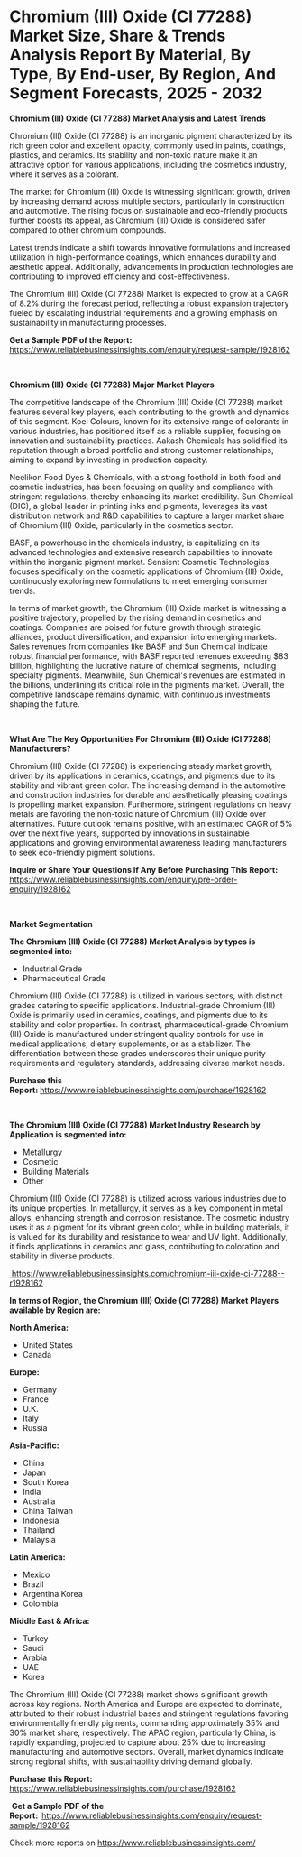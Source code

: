 <p><h1>Chromium (III) Oxide (CI 77288) Market Size, Share & Trends Analysis Report By Material, By Type, By End-user, By Region, And Segment Forecasts, 2025 - 2032</h1></p><p><strong>Chromium (III) Oxide (CI 77288) Market Analysis and Latest Trends</strong></p>
<p><p>Chromium (III) Oxide (CI 77288) is an inorganic pigment characterized by its rich green color and excellent opacity, commonly used in paints, coatings, plastics, and ceramics. Its stability and non-toxic nature make it an attractive option for various applications, including the cosmetics industry, where it serves as a colorant. </p><p>The market for Chromium (III) Oxide is witnessing significant growth, driven by increasing demand across multiple sectors, particularly in construction and automotive. The rising focus on sustainable and eco-friendly products further boosts its appeal, as Chromium (III) Oxide is considered safer compared to other chromium compounds. </p><p>Latest trends indicate a shift towards innovative formulations and increased utilization in high-performance coatings, which enhances durability and aesthetic appeal. Additionally, advancements in production technologies are contributing to improved efficiency and cost-effectiveness. </p><p>The Chromium (III) Oxide (CI 77288) Market is expected to grow at a CAGR of 8.2% during the forecast period, reflecting a robust expansion trajectory fueled by escalating industrial requirements and a growing emphasis on sustainability in manufacturing processes.</p></p>
<p><strong>Get a Sample PDF of the Report:&nbsp;</strong> <a href="https://www.reliablebusinessinsights.com/enquiry/request-sample/1928162?utm_campaign=96&utm_medium=2&utm_source=Github&utm_content=ia&utm_term=29032025&utm_id=chromium-iii-oxide-ci-77288">https://www.reliablebusinessinsights.com/enquiry/request-sample/1928162</a></p>
<p>&nbsp;</p>
<p><strong>Chromium (III) Oxide (CI 77288) Major Market Players</strong></p>
<p><p>The competitive landscape of the Chromium (III) Oxide (CI 77288) market features several key players, each contributing to the growth and dynamics of this segment. Koel Colours, known for its extensive range of colorants in various industries, has positioned itself as a reliable supplier, focusing on innovation and sustainability practices. Aakash Chemicals has solidified its reputation through a broad portfolio and strong customer relationships, aiming to expand by investing in production capacity.</p><p>Neelikon Food Dyes & Chemicals, with a strong foothold in both food and cosmetic industries, has been focusing on quality and compliance with stringent regulations, thereby enhancing its market credibility. Sun Chemical (DIC), a global leader in printing inks and pigments, leverages its vast distribution network and R&D capabilities to capture a larger market share of Chromium (III) Oxide, particularly in the cosmetics sector.</p><p>BASF, a powerhouse in the chemicals industry, is capitalizing on its advanced technologies and extensive research capabilities to innovate within the inorganic pigment market. Sensient Cosmetic Technologies focuses specifically on the cosmetic applications of Chromium (III) Oxide, continuously exploring new formulations to meet emerging consumer trends.</p><p>In terms of market growth, the Chromium (III) Oxide market is witnessing a positive trajectory, propelled by the rising demand in cosmetics and coatings. Companies are poised for future growth through strategic alliances, product diversification, and expansion into emerging markets. Sales revenues from companies like BASF and Sun Chemical indicate robust financial performance, with BASF reported revenues exceeding $83 billion, highlighting the lucrative nature of chemical segments, including specialty pigments. Meanwhile, Sun Chemical's revenues are estimated in the billions, underlining its critical role in the pigments market. Overall, the competitive landscape remains dynamic, with continuous investments shaping the future.</p></p>
<p>&nbsp;</p>
<p><strong>What Are The Key Opportunities For Chromium (III) Oxide (CI 77288) Manufacturers?</strong></p>
<p><p>Chromium (III) Oxide (CI 77288) is experiencing steady market growth, driven by its applications in ceramics, coatings, and pigments due to its stability and vibrant green color. The increasing demand in the automotive and construction industries for durable and aesthetically pleasing coatings is propelling market expansion. Furthermore, stringent regulations on heavy metals are favoring the non-toxic nature of Chromium (III) Oxide over alternatives. Future outlook remains positive, with an estimated CAGR of 5% over the next five years, supported by innovations in sustainable applications and growing environmental awareness leading manufacturers to seek eco-friendly pigment solutions.</p></p>
<p><strong>Inquire or Share Your Questions If Any Before Purchasing This Report:</strong> <a href="https://www.reliablebusinessinsights.com/enquiry/pre-order-enquiry/1928162?utm_campaign=96&utm_medium=2&utm_source=Github&utm_content=ia&utm_term=29032025&utm_id=chromium-iii-oxide-ci-77288">https://www.reliablebusinessinsights.com/enquiry/pre-order-enquiry/1928162</a></p>
<p>&nbsp;</p>
<p><strong>Market Segmentation</strong></p>
<p><strong>The Chromium (III) Oxide (CI 77288) Market Analysis by types is segmented into:</strong></p>
<p><ul><li>Industrial Grade</li><li>Pharmaceutical Grade</li></ul></p>
<p><p>Chromium (III) Oxide (CI 77288) is utilized in various sectors, with distinct grades catering to specific applications. Industrial-grade Chromium (III) Oxide is primarily used in ceramics, coatings, and pigments due to its stability and color properties. In contrast, pharmaceutical-grade Chromium (III) Oxide is manufactured under stringent quality controls for use in medical applications, dietary supplements, or as a stabilizer. The differentiation between these grades underscores their unique purity requirements and regulatory standards, addressing diverse market needs.</p></p>
<p><strong>Purchase this Report:&nbsp;</strong><a href="https://www.reliablebusinessinsights.com/purchase/1928162?utm_campaign=96&utm_medium=2&utm_source=Github&utm_content=ia&utm_term=29032025&utm_id=chromium-iii-oxide-ci-77288">https://www.reliablebusinessinsights.com/purchase/1928162</a></p>
<p>&nbsp;</p>
<p><strong>The Chromium (III) Oxide (CI 77288) Market Industry Research by Application is segmented into:</strong></p>
<p><ul><li>Metallurgy</li><li>Cosmetic</li><li>Building Materials</li><li>Other</li></ul></p>
<p><p>Chromium (III) Oxide (CI 77288) is utilized across various industries due to its unique properties. In metallurgy, it serves as a key component in metal alloys, enhancing strength and corrosion resistance. The cosmetic industry uses it as a pigment for its vibrant green color, while in building materials, it is valued for its durability and resistance to wear and UV light. Additionally, it finds applications in ceramics and glass, contributing to coloration and stability in diverse products.</p></p>
<p><a href="https://www.reliablebusinessinsights.com/chromium-iii-oxide-ci-77288--r1928162?utm_campaign=96&utm_medium=2&utm_source=Github&utm_content=ia&utm_term=29032025&utm_id=chromium-iii-oxide-ci-77288">&nbsp;https://www.reliablebusinessinsights.com/chromium-iii-oxide-ci-77288--r1928162</a></p>
<p><strong>In terms of Region, the Chromium (III) Oxide (CI 77288) Market Players available by Region are:</strong></p>
<p>
    <p> <strong> North America: </strong>
        <ul>
            <li>United States</li>
            <li>Canada</li>
        </ul>
        </p> 
    <p> <strong> Europe: </strong>
        <ul>
            <li>Germany</li>
            <li>France</li>
            <li>U.K.</li>
            <li>Italy</li>
            <li>Russia</li>
        </ul>
        </p> 
    <p> <strong> Asia-Pacific: </strong>
        <ul>
            <li>China</li>
            <li>Japan</li>
            <li>South Korea</li>
            <li>India</li>
            <li>Australia</li>
            <li>China Taiwan</li>
            <li>Indonesia</li>
            <li>Thailand</li>
            <li>Malaysia</li>
        </ul>
        </p> 
    <p> <strong> Latin America: </strong>
        <ul>
            <li>Mexico</li>
            <li>Brazil</li>
            <li>Argentina Korea</li>
            <li>Colombia</li>
        </ul>
        </p> 
    <p> <strong> Middle East & Africa: </strong>
        <ul>
            <li>Turkey</li>
            <li>Saudi</li>
            <li>Arabia</li>
            <li>UAE</li>
            <li>Korea</li>
        </ul>
    </p>
    </p>
<p><p>The Chromium (III) Oxide (CI 77288) market shows significant growth across key regions. North America and Europe are expected to dominate, attributed to their robust industrial bases and stringent regulations favoring environmentally friendly pigments, commanding approximately 35% and 30% market share, respectively. The APAC region, particularly China, is rapidly expanding, projected to capture about 25% due to increasing manufacturing and automotive sectors. Overall, market dynamics indicate strong regional shifts, with sustainability driving demand globally.</p></p>
<p><strong>Purchase this Report: </strong><a href="https://www.reliablebusinessinsights.com/purchase/1928162?utm_campaign=96&utm_medium=2&utm_source=Github&utm_content=ia&utm_term=29032025&utm_id=chromium-iii-oxide-ci-77288">https://www.reliablebusinessinsights.com/purchase/1928162</a></p>
<p>&nbsp;<strong>Get a Sample PDF of the Report:&nbsp;&nbsp;</strong><a href="https://www.reliablebusinessinsights.com/enquiry/request-sample/1928162?utm_campaign=96&utm_medium=2&utm_source=Github&utm_content=ia&utm_term=29032025&utm_id=chromium-iii-oxide-ci-77288">https://www.reliablebusinessinsights.com/enquiry/request-sample/1928162</a></p>
<p><strong></strong></p>
<p>Check more reports on <a href="https://www.reliablebusinessinsights.com/?utm_campaign=96&utm_medium=2&utm_source=Github&utm_content=ia&utm_term=29032025&utm_id=chromium-iii-oxide-ci-77288">https://www.reliablebusinessinsights.com/</a></p>